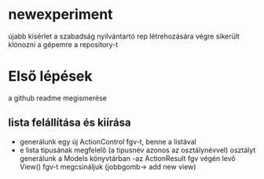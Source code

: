 # newexperiment
újabb kísérlet a szabadság nyilvántartó rep létrehozására
végre sikerült klónozni a gépemre a repository-t
# Első lépések
a github readme megismerése

## lista felállítása és kiírása
- generálunk egy új ActionControl fgv-t, benne a listával
- e lista tipusának megfelelő (a tipusnév azonos az osztálynévvel) osztályt generálunk a Models könyvtárban
-az ActionResult fgv végén levő View() fgv-t megcsináljuk (jobbgomb-> add new view)